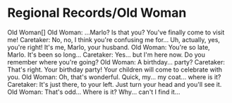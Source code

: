 # Regional Records/Old Woman

Old Woman[]
Old Woman: ...Marlo? Is that you? You've finally come to visit me!
Caretaker: No, no, I think you're confusing me for... Uh, actually, yes, you're right! It's me, Marlo, your husband.
Old Woman: You're so late, Marlo. It's been so long...
Caretaker: Yes... but I'm here now. Do you remember where you're going?
Old Woman: A birthday... party?
Caretaker: That's right. Your birthday party! Your children will come to celebrate with you.
Old Woman: Oh, that's wonderful. Quick, my... my coat... where is it?
Caretaker: It's just there, to your left. Just turn your head and you'll see it.
Old Woman: That's odd... Where is it? Why... can't I find it...

